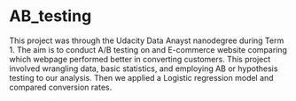 # AB_testing
This project was through the Udacity Data Anayst nanodegree during Term 1.  The aim is to conduct A/B testing on and E-commerce website comparing which webpage performed better in converting customers. This project involved wrangling data, basic statistics, and employing AB or hypothesis testing to our analysis.  Then we applied a Logistic regression model and compared conversion rates. 
